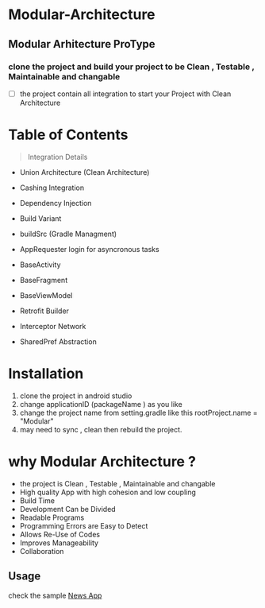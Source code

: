 # Modular-Architecture


## Modular Arhitecture ProType

### clone the project and build your project to be Clean , Testable , Maintainable and changable




- [ ] the project contain all integration to start your Project with Clean Architecture  
# Table of Contents

> Integration Details
- Union Architecture (Clean Architecture)
- Cashing Integration
- Dependency Injection
- Build Variant
- buildSrc  (Gradle Managment)

- AppRequester login for asyncronous tasks
- BaseActivity 
- BaseFragment
- BaseViewModel

- Retrofit Builder
- Interceptor Network
- SharedPref Abstraction


# Installation

1. clone the project in android studio
2. change applicationID (packageName ) as you like
3. change the project name from setting.gradle like this rootProject.name = "Modular"
4. may need to sync , clean then rebuild the project.

# why Modular Architecture ?
- the project is Clean , Testable , Maintainable and changable
- High quality App with high cohesion and low coupling
- Build Time 
- Development Can be Divided
- Readable Programs
- Programming Errors are Easy to Detect
- Allows Re-Use of Codes
- Improves Manageability
- Collaboration


## Usage
check the sample [News App](https://pages.github.com/)


